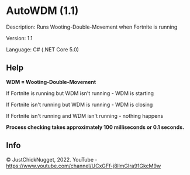 # AutoWDM (1.1)
Description: Runs Wooting-Double-Movement when Fortnite is running

Version: 1.1

Language: C# (.NET Core 5.0)

## Help
**WDM = Wooting-Double-Movement**

If Fortnite is running but WDM isn't running - WDM is starting

If Fortnite isn't running but WDM is running -  WDM is closing

If Fortnite isn't running and WDM isn't running - nothing happens

**Process checking takes approximately 100 milliseconds or 0.1 seconds.**

## Info
© JustChickNugget, 2022. YouTube - https://www.youtube.com/channel/UCxGFf-j8llmGIra91GkcM9w

